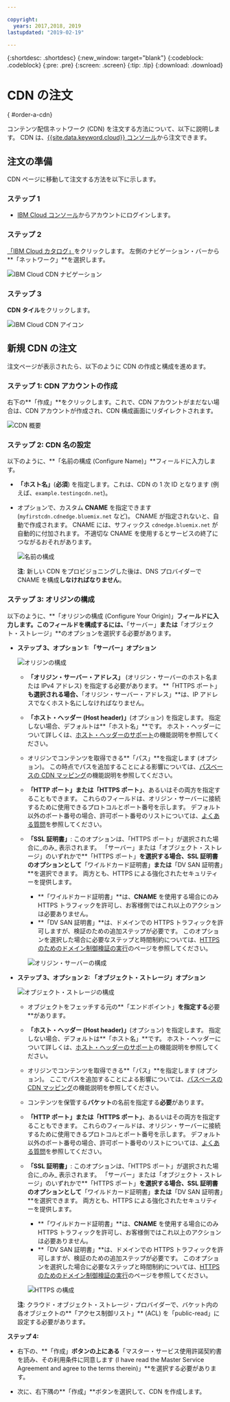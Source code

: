 ```yaml
---

copyright:
  years: 2017,2018, 2019
lastupdated: "2019-02-19"

---
```


{:shortdesc: .shortdesc}
{:new_window: target="blank"}
{:codeblock: .codeblock}
{:pre: .pre}
{:screen: .screen}
{:tip: .tip}
{:download: .download}

# CDN の注文
{ #order-a-cdn}

コンテンツ配信ネットワーク (CDN) を注文する方法について、以下に説明します。 CDN は、[{{site.data.keyword.cloud}} コンソール](https://cloud.ibm.com/login)から注文できます。

## 注文の準備

CDN ページに移動して注文する方法を以下に示します。

### ステップ 1

* [IBM Cloud コンソール](https://cloud.ibm.com/login)からアカウントにログインします。

### ステップ 2

[「IBM Cloud カタログ」](https://cloud.ibm.com/catalog/)をクリックします。 左側のナビゲーション・バーから**「ネットワーク」**を選択します。

   ![IBM Cloud CDN ナビゲーション](images/bluemix_navigation.png)

### ステップ 3

**CDN タイル**をクリックします。

   ![IBM Cloud CDN アイコン](images/bluemix_tile.png)


## 新規 CDN の注文

注文ページが表示されたら、以下のように CDN の作成と構成を進めます。

### ステップ 1: CDN アカウントの作成

右下の**「作成」**をクリックします。これで、CDN アカウントがまだない場合は、CDN アカウントが作成され、CDN 構成画面にリダイレクトされます。

   ![CDN 概要](images/content-delivery.png)

### ステップ 2: CDN 名の設定 

以下のように、**「名前の構成 (Configure Name)」**フィールドに入力します。  

  * **「ホスト名」**(**必須**) を指定します。これは、CDN の 1 次 ID となります (例えば、`example.testingcdn.net`)。  
  * オプションで、カスタム **CNAME** を指定できます (`myfirstcdn.cdnedge.bluemix.net` など)。 CNAME が指定されないと、自動で作成されます。 CNAME には、サフィックス `cdnedge.bluemix.net` が自動的に付加されます。 不適切な CNAME を使用するとサービスの終了につながるおそれがあります。

       ![名前の構成](images/configure-hostname-cname.png)  

    **注**: 新しい CDN をプロビジョニングした後は、DNS プロバイダーで CNAME を構成**しなければなりません**。

### ステップ 3: オリジンの構成

以下のように、**「オリジンの構成 (Configure Your Origin)」**フィールドに入力します。このフィールドを構成するには、**「サーバー」**または**「オブジェクト・ストレージ」**のオプションを選択する必要があります。  

  * **ステップ 3、オプション 1: 「サーバー」オプション**

     ![オリジンの構成](images/configure-origin-server.png)

      * **「オリジン・サーバー・アドレス」** (オリジン・サーバーのホスト名または IPv4 アドレス) を指定する必要があります。 **「HTTPS ポート」**も選択される場合、**「オリジン・サーバー・アドレス」**は、IP アドレスでなくホスト名にしなければなりません。

      * **「ホスト・ヘッダー (Host header)」**(オプション) を指定します。 指定しない場合、デフォルトは**「ホスト名」**です。 ホスト・ヘッダーについて詳しくは、[ホスト・ヘッダーのサポート](/docs/infrastructure/CDN/feature-descriptions.html#host-header-support)の機能説明を参照してください。  

      * オリジンでコンテンツを取得できる**「パス」**を指定します (オプション)。 この時点でパスを追加することによる影響については、[パスベースの CDN マッピング](/docs/infrastructure/CDN/feature-descriptions.html#path-based-cdn-mappings)の機能説明を参照してください。

      * **「HTTP ポート」**または**「HTTPS ポート」**、あるいはその両方を指定することもできます。 これらのフィールドは、オリジン・サーバーに接続するために使用できるプロトコルとポート番号を示します。 デフォルト以外のポート番号の場合、許可ポート番号のリストについては、[よくある質問](/docs/infrastructure/CDN/faqs.html#are-there-any-restrictions-on-what-http-and-https-port-numbers-are-allowed-for-akamai-)を参照してください。

      * **「SSL 証明書」**: このオプションは、「HTTPS ポート」が選択された場合に_のみ_ 表示されます。 「サーバー」または「オブジェクト・ストレージ」のいずれかで**「HTTPS ポート」**を選択する場合、SSL 証明書のオプションとして**「ワイルドカード証明書」**または**「DV SAN 証明書」**を選択できます。 両方とも、HTTPS による強化されたセキュリティーを提供します。
        * **「ワイルドカード証明書」**は、**CNAME** を使用する場合にのみ HTTPS トラフィックを許可し、お客様側ではこれ以上のアクションは必要ありません。
        * **「DV SAN 証明書」**は、ドメインでの HTTPS トラフィックを許可しますが、検証のための追加ステップが必要です。 このオプションを選択した場合に必要なステップと時間制約については、[HTTPS のためのドメイン制御検証の実行](/docs/infrastructure/CDN/how-to-https.html#completing-domain-control-validation-for-https)のページを参照してください。

	     ![オリジン・サーバーの構成](images/ssl-cert-options.png)

  * **ステップ 3、オプション 2: 「オブジェクト・ストレージ」オプション**

    ![オブジェクト・ストレージの構成](images/configure-origin-object-storage.png)

      * オブジェクトをフェッチする元の**「エンドポイント」**を指定する**必要**があります。

      * **「ホスト・ヘッダー (Host header)」**(オプション) を指定します。 指定しない場合、デフォルトは**「ホスト名」**です。 ホスト・ヘッダーについて詳しくは、[ホスト・ヘッダーのサポート](/docs/infrastructure/CDN/feature-descriptions.html#host-header-support)の機能説明を参照してください。  

      * オリジンでコンテンツを取得できる**「パス」**を指定します (オプション)。 ここでパスを追加することによる影響については、[パスベースの CDN マッピング](/docs/infrastructure/CDN/feature-descriptions.html#path-based-cdn-mappings)の機能説明を参照してください。

      * コンテンツを保管する**バケット**の名前を指定する**必要**があります。

      * **「HTTP ポート」**または**「HTTPS ポート」**、あるいはその両方を指定することもできます。 これらのフィールドは、オリジン・サーバーに接続するために使用できるプロトコルとポート番号を示します。 デフォルト以外のポート番号の場合、許可ポート番号のリストについては、[よくある質問](/docs/infrastructure/CDN/faqs.html#are-there-any-restrictions-on-what-http-and-https-port-numbers-are-allowed-for-akamai-)を参照してください。

      * **「SSL 証明書」**: このオプションは、「HTTPS ポート」が選択された場合に_のみ_ 表示されます。 「サーバー」または「オブジェクト・ストレージ」のいずれかで**「HTTPS ポート」**を選択する場合、SSL 証明書のオプションとして**「ワイルドカード証明書」**または**「DV SAN 証明書」**を選択できます。 両方とも、HTTPS による強化されたセキュリティーを提供します。
        * **「ワイルドカード証明書」**は、**CNAME** を使用する場合にのみ HTTPS トラフィックを許可し、お客様側ではこれ以上のアクションは必要ありません。
        * **「DV SAN 証明書」**は、ドメインでの HTTPS トラフィックを許可しますが、検証のための追加ステップが必要です。 このオプションを選択した場合に必要なステップと時間制約については、[HTTPS のためのドメイン制御検証の実行](/docs/infrastructure/CDN/how-to-https.html#completing-domain-control-validation-for-https)のページを参照してください。

        ![HTTPS の構成](images/ssl-cert-options.png)

      **注**: クラウド・オブジェクト・ストレージ・プロバイダーで、バケット内の各オブジェクトの**「アクセス制御リスト」** (ACL) を「public-read」に設定する必要があります。
      
**ステップ 4:**

* 右下の、**「作成」**ボタンの上にある**「マスター・サービス使用許諾契約書を読み、その利用条件に同意します (I have read the Master Service Agreement and agree to the terms therein)」**を選択する必要があります。

* 次に、右下隅の**「作成」**ボタンを選択して、CDN を作成します。

